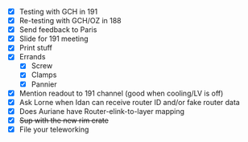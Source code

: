 - [x] Testing with GCH in 191
- [x] Re-testing with GCH/OZ in 188
- [x] Send feedback to Paris
- [x] Slide for 191 meeting
- [x] Print stuff
- [x] Errands
  - [x] Screw
  - [x] Clamps
  - [x] Pannier
- [x] Mention readout to 191 channel (good when cooling/LV is off)
- [x] Ask Lorne when Idan can receive router ID and/or fake router data
- [x] Does Auriane have Router-elink-to-layer mapping
- [x] <del>Sup with the new rim crate</del>
- [x] File your teleworking
